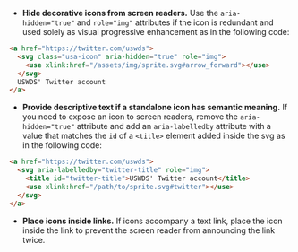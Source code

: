 - **Hide decorative icons from screen readers.** Use the `aria-hidden="true"` and `role="img"` attributes if the icon is redundant and used solely as visual progressive enhancement as in the following code:
```html
<a href="https://twitter.com/uswds">
  <svg class="usa-icon" aria-hidden="true" role="img">
    <use xlink:href="/assets/img/sprite.svg#arrow_forward"></use>
  </svg>
  USWDS' Twitter account
</a>
```
- **Provide descriptive text if a standalone icon has semantic meaning.** If you need to expose an icon to screen readers, remove the `aria-hidden="true"` attribute and add an `aria-labelledby` attribute with a value that matches the `id` of a `<title>` element added inside the svg as in the following code:
```html
<a href="https://twitter.com/uswds">
  <svg aria-labelledby="twitter-title" role="img">
    <title id="twitter-title">USWDS' Twitter account</title>
    <use xlink:href="/path/to/sprite.svg#twitter"></use>
  </svg>
</a>
```
- **Place icons inside links.** If icons accompany a text link, place the icon inside the link to prevent the screen reader from announcing the link twice.
